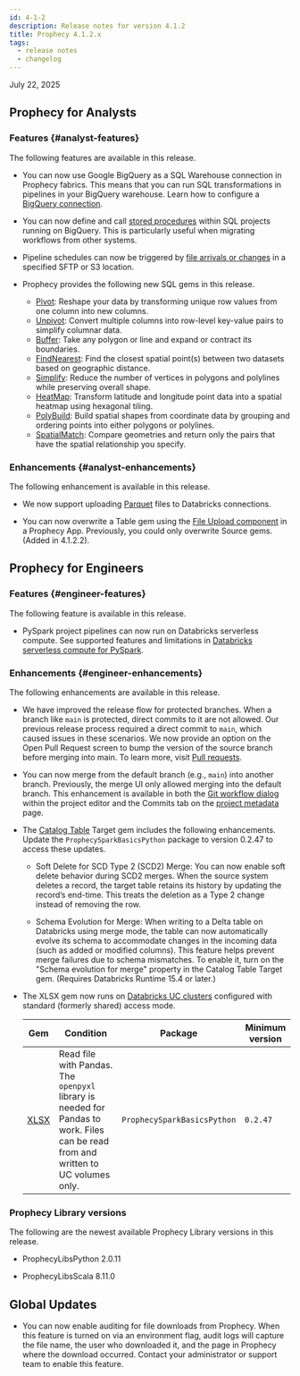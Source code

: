 ```yaml
---
id: 4-1-2
description: Release notes for version 4.1.2
title: Prophecy 4.1.2.x
tags:
  - release notes
  - changelog
---
```


July 22, 2025

## Prophecy for Analysts

### Features {#analyst-features}

The following features are available in this release.

- You can now use Google BigQuery as a SQL Warehouse connection in Prophecy fabrics. This means that you can run SQL transformations in pipelines in your BigQuery warehouse. Learn how to configure a [BigQuery connection](/administration/fabrics/prophecy-fabrics/connections/bigquery).

- You can now define and call [stored procedures](/analysts/stored-procedure) within SQL projects running on BigQuery. This is particularly useful when migrating workflows from other systems.

- Pipeline schedules can now be triggered by [file arrivals or changes](/analysts/triggers#file-arrival-or-change-trigger) in a specified SFTP or S3 location.

- Prophecy provides the following new SQL gems in this release.

  - [Pivot](/analysts/pivot): Reshape your data by transforming unique row values from one column into new columns.
  - [Unpivot](/analysts/unpivot): Convert multiple columns into row-level key-value pairs to simplify columnar data.
  - [Buffer](/analysts/buffer): Take any polygon or line and expand or contract its boundaries.
  - [FindNearest](/analysts/find-nearest): Find the closest spatial point(s) between two datasets based on geographic distance.
  - [Simplify](/analysts/simplify): Reduce the number of vertices in polygons and polylines while preserving overall shape.
  - [HeatMap](/analysts/heatmap): Transform latitude and longitude point data into a spatial heatmap using hexagonal tiling.
  - [PolyBuild](/analysts/polybuild): Build spatial shapes from coordinate data by grouping and ordering points into either polygons or polylines.
  - [SpatialMatch](/analysts/spatial-match): Compare geometries and return only the pairs that have the spatial relationship you specify.

### Enhancements {#analyst-enhancements}

The following enhancement is available in this release.

- We now support uploading [Parquet](/analysts/parquet) files to Databricks connections.

- You can now overwrite a Table gem using the [File Upload component](/analysts/business-application-components#file-upload) in a Prophecy App. Previously, you could only overwrite Source gems. (Added in 4.1.2.2).

## Prophecy for Engineers

### Features {#engineer-features}

The following feature is available in this release.

- PySpark project pipelines can now run on Databricks serverless compute. See supported features and limitations in [Databricks serverless compute for PySpark](/administration/fabrics/Spark-fabrics/databricks/databricks-serverless).

### Enhancements {#engineer-enhancements}

The following enhancements are available in this release.

- We have improved the release flow for protected branches. When a branch like `main` is protected, direct commits to it are not allowed. Our previous release process required a direct commit to `main`, which caused issues in these scenarios. We now provide an option on the Open Pull Request screen to bump the version of the source branch before merging into main. To learn more, visit [Pull requests](/engineers/git-pull-requests).

- You can now merge from the default branch (e.g., `main`) into another branch. Previously, the merge UI only allowed merging into the default branch. This enhancement is available in both the [Git workflow dialog](/engineers/git-workflow) within the project editor and the Commits tab on the [project metadata](/projects#metadata) page.

- The [Catalog Table](/engineers/delta-table/) Target gem includes the following enhancements. Update the `ProphecySparkBasicsPython` package to version 0.2.47 to access these updates.

  - Soft Delete for SCD Type 2 (SCD2) Merge: You can now enable soft delete behavior during SCD2 merges. When the source system deletes a record, the target table retains its history by updating the record’s end-time. This treats the deletion as a Type 2 change instead of removing the row.

  - Schema Evolution for Merge: When writing to a Delta table on Databricks using merge mode, the table can now automatically evolve its schema to accommodate changes in the incoming data (such as added or modified columns). This feature helps prevent merge failures due to schema mismatches. To enable it, turn on the "Schema evolution for merge" property in the Catalog Table Target gem. (Requires Databricks Runtime 15.4 or later.)

- The XLSX gem now runs on [Databricks UC clusters](/administration/fabrics/Spark-fabrics/databricks/ucshared) configured with standard (formerly shared) access mode.

  | Gem                      | Condition                                                                                                                          | Package                     | Minimum version |
  | ------------------------ | ---------------------------------------------------------------------------------------------------------------------------------- | --------------------------- | --------------- |
  | [XLSX](/engineers/xlsx/) | Read file with Pandas. The `openpyxl` library is needed for Pandas to work. Files can be read from and written to UC volumes only. | `ProphecySparkBasicsPython` | `0.2.47`        |

### Prophecy Library versions

The following are the newest available Prophecy Library versions in this release.

- ProphecyLibsPython 2.0.11

- ProphecyLibsScala 8.11.0

## Global Updates

- You can now enable auditing for file downloads from Prophecy. When this feature is turned on via an environment flag, audit logs will capture the file name, the user who downloaded it, and the page in Prophecy where the download occurred. Contact your administrator or support team to enable this feature.
